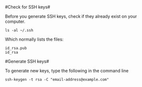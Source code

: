 #Check for SSH keys#

Before you generate SSH keys, check if they already exist on your computer.

    ls -al ~/.ssh

Which normally lists the files:

    id_rsa.pub
    id_rsa

#Generate SSH keys#

To generate new keys, type the following in the command line

    ssh-keygen -t rsa -C "email-address@example.com"
